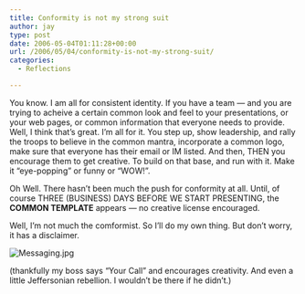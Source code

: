 ```yaml
---
title: Conformity is not my strong suit
author: jay
type: post
date: 2006-05-04T01:11:28+00:00
url: /2006/05/04/conformity-is-not-my-strong-suit/
categories:
  - Reflections

---
```

You know. I am all for consistent identity. If you have a team — and you are trying to acheive a certain common look and feel to your presentations, or your web pages, or common information that everyone needs to provide. Well, I think that’s great. I’m all for it. You step up, show leadership, and rally the troops to believe in the common mantra, incorporate a common logo, make sure that everyone has their email or IM listed. And then, THEN you encourage them to get creative. To build on that base, and run with it. Make it “eye-popping” or funny or “WOW!”.

Oh Well. There hasn’t been much the push for conformity at all. Until, of course THREE (BUSINESS) DAYS BEFORE WE START PRESENTING, the **COMMON TEMPLATE** appears — no creative license encouraged.

Well, I’m not much the comformist. So I’ll do my own thing. But don’t worry, it has a disclaimer.

![Messaging.jpg][1]

(thankfully my boss says “Your Call” and encourages creativity. And even a little Jeffersonian rebellion. I wouldn’t be there if he didn’t.)

 [1]: https://cdn.rambleon.org/migrate/2006/05/Messaging.jpg